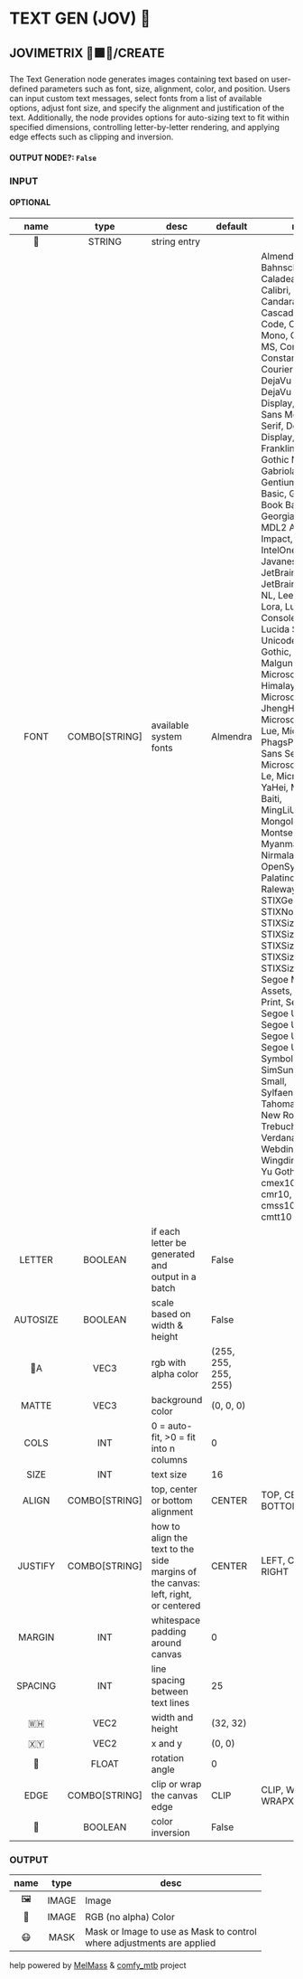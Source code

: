 # TEXT GEN (JOV) 📝

## JOVIMETRIX 🔺🟩🔵/CREATE

The Text Generation node generates images containing text based on user-defined parameters such as font, size, alignment, color, and position. Users can input custom text messages, select fonts from a list of available options, adjust font size, and specify the alignment and justification of the text. Additionally, the node provides options for auto-sizing text to fit within specified dimensions, controlling letter-by-letter rendering, and applying edge effects such as clipping and inversion.

#### OUTPUT NODE?: `False`

### INPUT

#### OPTIONAL

name|type|desc|default|meta
:---:|:---:|---|---|---
📝|STRING|string entry||
FONT|COMBO[STRING]|available system fonts|Almendra|Almendra, Arial, Bahnschrift, Caladea,<br>Calibri, Cambria, Candara, Carlito, Cascadia<br>Code, Cascadia Mono, Comic Sans MS, Consolas,<br>Constantia, Corbel, Courier New, DejaVu Sans,<br>DejaVu Sans Display, DejaVu Sans Mono, DejaVu<br>Serif, DejaVu Serif Display, Ebrima, Franklin<br>Gothic Medium, Gabriola, Gadugi, Gentium<br>Basic, Gentium Book Basic, Georgia, HoloLens<br>MDL2 Assets, Impact, Ink Free, IntelOne Mono,<br>Javanese Text, JetBrains Mono, JetBrains Mono<br>NL, Leelawadee UI, Lora, Lucida Console,<br>Lucida Sans Unicode, MS Gothic, MV Boli,<br>Malgun Gothic, Microsoft Himalaya, Microsoft<br>JhengHei, Microsoft New Tai Lue, Microsoft<br>PhagsPa, Microsoft Sans Serif, Microsoft Tai<br>Le, Microsoft YaHei, Microsoft Yi Baiti,<br>MingLiU-ExtB, Mongolian Baiti, Montserrat,<br>Myanmar Text, Nirmala UI, OpenSymbol,<br>Palatino Linotype, Raleway, STIXGeneral,<br>STIXNonUnicode, STIXSizeFiveSym,<br>STIXSizeFourSym, STIXSizeOneSym,<br>STIXSizeThreeSym, STIXSizeTwoSym, Segoe MDL2<br>Assets, Segoe Print, Segoe Script, Segoe UI,<br>Segoe UI Emoji, Segoe UI Historic, Segoe UI<br>Symbol, SimSun, SimSun-ExtB, Sitka Small,<br>Sylfaen, Symbol, Tahoma, Times New Roman,<br>Trebuchet MS, Verdana, Webdings, Wingdings,<br>Yu Gothic, cmb10, cmex10, cmmi10, cmr10,<br>cmss10, cmsy10, cmtt10
LETTER|BOOLEAN|if each letter be generated and<br>output in a batch|False|
AUTOSIZE|BOOLEAN|scale based on width & height|False|
🌈A|VEC3|rgb with alpha color|(255, 255, 255, 255)|
MATTE|VEC3|background color|(0, 0, 0)|
COLS|INT|0 = auto-fit, >0 = fit into n<br>columns|0|
SIZE|INT|text size|16|
ALIGN|COMBO[STRING]|top, center or bottom alignment|CENTER|TOP, CENTER, BOTTOM
JUSTIFY|COMBO[STRING]|how to align the text to the side<br>margins of the canvas: left, right,<br>or centered|CENTER|LEFT, CENTER, RIGHT
MARGIN|INT|whitespace padding around canvas|0|
SPACING|INT|line spacing between text lines|25|
🇼🇭|VEC2|width and height|(32, 32)|
🇽🇾|VEC2|x and y|(0, 0)|
📐|FLOAT|rotation angle|0|
EDGE|COMBO[STRING]|clip or wrap the canvas edge|CLIP|CLIP, WRAP, WRAPX, WRAPY
🔳|BOOLEAN|color inversion|False|

### OUTPUT

name|type|desc
:---:|:---:|---
🖼️|IMAGE|Image
🌈|IMAGE|RGB (no alpha) Color
😷|MASK|Mask or Image to use as Mask to control<br>where adjustments are applied

help powered by [MelMass](https://github.com/melMass) & [comfy_mtb](https://github.com/melMass/comfy_mtb) project